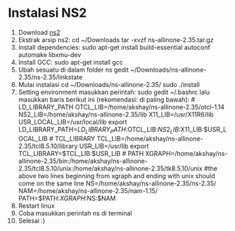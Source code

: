 # Instalasi NS2
1. Download [ns2](http://sourceforge.net/projects/nsnam/files/latest/download)
1. Ekstrak arsip ns2:
	cd ~/Downloads
	tar -xvzf ns-allinone-2.35.tar.gz
1. Install dependencies:
	sudo apt-get install build-essential autoconf automake libxmu-dev
1. Install GCC:
	sudo apt-get install gcc
1. Ubah sesuatu di dalam folder ns
	gedit ~/Downloads/ns-allinone-2.35/ns-2.35/linkstate
1. Mulai instalasi
	cd ~/Downloads/ns-allinone-2.35/
	sudo ./install
1. Setting environment
	masukkan perintah:
		sudo gedit ~/.bashrc
	lalu masukkan baris berikut ini (rekomendasi: di paling bawah):
		# LD_LIBRARY_PATH
		OTCL_LIB=/home/akshay/ns-allinone-2.35/otcl-1.14
		NS2_LIB=/home/akshay/ns-allinone-2.35/lib
		X11_LIB=/usr/X11R6/lib
		USR_LOCAL_LIB=/usr/local/lib
		export LD_LIBRARY_PATH=$LD_LIBRARY_PATH:$OTCL_LIB:$NS2_LIB:$X11_LIB:$USR_LOCAL_LIB
		# TCL_LIBRARY
		TCL_LIB=/home/akshay/ns-allinone-2.35/tcl8.5.10/library
		USR_LIB=/usr/lib
		export TCL_LIBRARY=$TCL_LIB:$USR_LIB
		# PATH
		XGRAPH=/home/akshay/ns-allinone-2.35/bin:/home/akshay/ns-allinone-2.35/tcl8.5.10/unix:/home/akshay/ns-allinone-2.35/tk8.5.10/unix
		#the above two lines beginning from xgraph and ending with unix should come on the same line
		NS=/home/akshay/ns-allinone-2.35/ns-2.35/ 
		NAM=/home/akshay/ns-allinone-2.35/nam-1.15/ 
		PATH=$PATH:$XGRAPH:$NS:$NAM
1. Restart linux
1. Coba masukkan perintah ns di terminal
1. Selesai :)